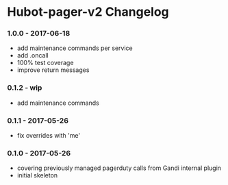 Hubot-pager-v2 Changelog
==========================

### 1.0.0 - 2017-06-18
- add maintenance commands per service
- add .oncall <message>
- 100% test coverage
- improve return messages


### 0.1.2 - wip
- add maintenance commands

### 0.1.1 - 2017-05-26
- fix overrides with 'me'

### 0.1.0 - 2017-05-26
- covering previously managed pagerduty calls from Gandi internal plugin
- initial skeleton
